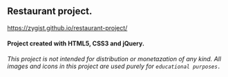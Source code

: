 ## Restaurant project.
https://zygist.github.io/restaurant-project/

#### Project created with HTML5, CSS3 and jQuery.

 _This project is not intended for distribution or monetazation of any kind._
_All images and icons in this project are used purely for `educational purposes.`_
      
